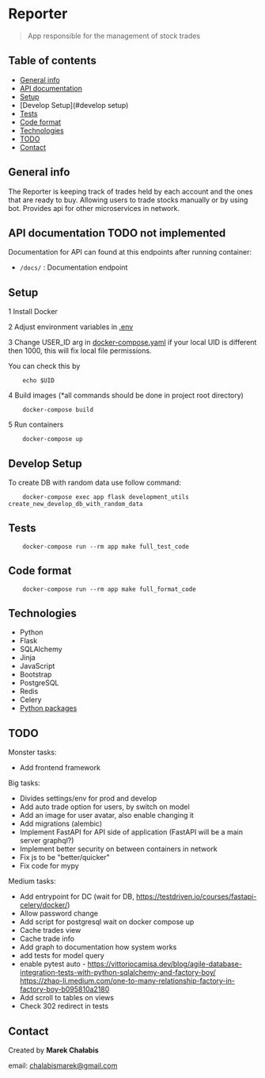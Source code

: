 # Reporter
> App responsible for the management of stock trades

## Table of contents

- [General info](#general-info)
- [API documentation](#api-documentation)
- [Setup](#setup) 
- [Develop Setup](#develop setup) 
- [Tests](#tests)
- [Code format](#code-format)
- [Technologies](#technologies)
- [TODO](#todo)
- [Contact](#contact)

## General info
The Reporter is keeping track of trades held by each account and the ones
that are ready to buy. Allowing users to trade stocks manually or by using bot. 
Provides api for other microservices in network. 

## API documentation TODO not implemented
Documentation for API can found at this endpoints after running container:

- `/docs/` : Documentation endpoint 

## Setup

1 Install Docker

2 Adjust environment variables in [.env](config/environment_variables/.env)

3 Change USER_ID arg in [docker-compose.yaml](docker-compose.yaml) if your local UID is different then 1000, this will fix local file permissions.

You can check this by
```
    echo $UID
```
4 Build images (*all commands should be done in project root directory)
```
    docker-compose build
```
5 Run containers
```
    docker-compose up
```

## Develop Setup

To create DB with random data use follow command:
```
    docker-compose exec app flask development_utils create_new_develop_db_with_random_data
``` 
## Tests
```
    docker-compose run --rm app make full_test_code
```

## Code format
```
    docker-compose run --rm app make full_format_code
```

## Technologies

- Python 
- Flask
- SQLAlchemy
- Jinja
- JavaScript
- Bootstrap
- PostgreSQL
- Redis
- Celery
- [Python packages](backend/pyproject.toml)

## TODO

Monster tasks:

- Add frontend framework

Big tasks:

- Divides settings/env for prod and develop
- Add auto trade option for users, by switch on model
- Add an image for user avatar, also enable changing it
- Add migrations (alembic)
- Implement FastAPI for API side of application (FastAPI will be a main server graphql?)
- Implement better security on between containers in network
- Fix js to be "better/quicker"
- Fix code for mypy

Medium tasks:

- Add entrypoint for DC (wait for DB, https://testdriven.io/courses/fastapi-celery/docker/)
- Allow password change
- Add script for postgresql wait on docker compose up
- Cache trades view
- Cache trade info 
- Add graph to documentation how system works
- add tests for model query
- enable pytest auto - https://vittoriocamisa.dev/blog/agile-database-integration-tests-with-python-sqlalchemy-and-factory-boy/    https://zhao-li.medium.com/one-to-many-relationship-factory-in-factory-boy-b095810a2180
- Add scroll to tables on views
- Check 302 redirect in tests

## Contact

Created by <b>Marek Chałabis</b> 

email: chalabismarek@gmail.com
